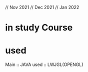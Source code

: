 // Nov 2021
// Dec 2021
// Jan 2022

in study Course
===============


used
====


Main :: JAVA
used :: LWJGL(OPENGL)

